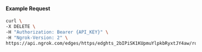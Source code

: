 <!-- Code generated for API Clients. DO NOT EDIT. -->

#### Example Request

```bash
curl \
-X DELETE \
-H "Authorization: Bearer {API_KEY}" \
-H "Ngrok-Version: 2" \
https://api.ngrok.com/edges/https/edghts_2bIPiSK1KUpmuYlpkbRyxtJY4aw/routes/edghtsrt_2bIPiTFGrCYPdFHVaPmyuExbQqv/ip_restriction
```

